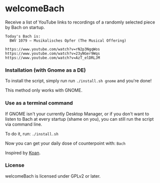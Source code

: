 # welcomeBach

Receive a list of YouTube links to recordings of a randomly selected piece by Bach on startup.

```
Today's Bach is: 
  BWV 1079 – Musikalisches Opfer (The Musical Offering)

https://www.youtube.com/watch?v=rN2p3NgqWos
https://www.youtube.com/watch?v=23yNGer9Wqs
https://www.youtube.com/watch?v=AzT_elDRLJM
```


### Installation (with Gnome as a DE)

To install the script, simply run run `./install.sh gnome` and you're done!

This method only works with GNOME.

### Use as a terminal command

If GNOME isn't your currently Desktop Manager, or if you don't want to listen to Bach at every startup (shame on you), you can still run the script via command line.

To do it, run: `./install.sh`

Now you can get your daily dose of counterpoint with: `Bach`


Inspired by [Koan].

### License

welcomeBach is licensed under GPLv2 or later.

[Koan]: https://github.com/a-moreira/Koan

